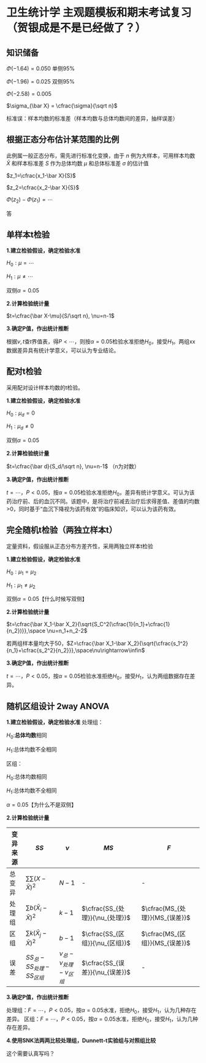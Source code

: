 # 卫生统计学 主观题模板和期末考试复习（贺银成是不是已经做了？）

## 知识储备

$\Phi(-1.64)=0.050$ 单侧95%

$\Phi(-1.96)=0.025$ 双侧95%

$\Phi(-2.58)=0.005$

$\sigma_{\bar X} = \cfrac{\sigma}{\sqrt n}$

标准误：样本均数的标准差（样本均数与总体均数间的差异，抽样误差）

## 根据正态分布估计某范围的比例
此例属一般正态分布，需先进行标准化变换，由于 $n$ 例为大样本，可用样本均数 $\bar X$ 和样本标准差 $S$ 作为总体均数 $\mu$ 和总体标准差 $\sigma$ 的估计值

$z_1=\cfrac{x_1-\bar X}{S}$

$z_2=\cfrac{x_2-\bar X}{S}$

$\Phi(z_2)-\Phi(z_1)=\cdots$

答

## 单样本t检验

**1.建立检验假设，确定检验水准**

$H_0:\mu=\cdots$

$H_1:\mu\neq\cdots$

双侧$\alpha=0.05$

**2.计算检验统计量**

$t=\cfrac{\bar X-\mu}{S/\sqrt n}, \nu=n-1$

**3.确定P值，作出统计推断**

根据$\nu,t$查$t$界值表，得$P<\cdots$，则按$\alpha=0.05$检验水准拒绝$H_0$，接受$H_1$。两组xx数据差异具有统计学意义，可以认为专业结论。


## 配对t检验

采用配对设计样本均数的t检验。

**1.建立检验假设，确定检验水准**

$H_0:\mu_d=0$

$H_1:\mu_d\neq0$

双侧$\alpha=0.05$

**2.计算检验统计量**

$t=\cfrac{\bar d}{S_d/\sqrt n}, \nu=n-1$ （n为对数）

**3.确定P值，作出统计推断**

$t=\cdots，P<0.05$，按$\alpha=0.05$检验水准拒绝$H_0$，差异有统计学意义。可认为该药治疗前、后的血沉不同。该题中，是将治疗前减去治疗后求得差值、差值的均数>0，同时基于“血沉下降视为该药有效”的临床知识，可以认为该药有效。

## 完全随机t检验（两独立样本t）

定量资料，假设服从正态分布方差齐性，采用两独立样本t检验

**1.建立检验假设，确定检验水准**

$H_0:\mu_1=\mu_2$

$H_1:\mu_1\neq\mu_2$

双侧$\alpha=0.05$【什么时候写双侧】

**2.计算检验统计量**

$t=\cfrac{\bar X_1-\bar X_2}{\sqrt{S_C^2(\cfrac{1}{n_1}+\cfrac{1}{n_2})}},\space \nu=n_1+n_2-2$

若两组样本量均大于50，$Z=\cfrac{\bar X_1-\bar X_2}{\sqrt{\cfrac{s_1^2}{n_1}+\cfrac{s_2^2}{n_2}}},\space\nu\rightarrow\infin$

**3.确定P值，作出统计推断**

$t=\cdots，P<0.05$，按$\alpha=0.05$检验水准拒绝$H_0$，接受$H_1$，认为两组数据存在差异。



## 随机区组设计 2way ANOVA

**1.建立检验假设，确定检验水准**
处理组：

$H_0:$**总体均数**相同

$H_1:$总体均数不全相同

区组：

$H_0:$总体均数相同

$H_1:$总体均数不全相同

$\alpha=0.05$【为什么不是双侧】

**2.计算检验统计量**

|变异来源|$SS$|$\nu$|$MS$|$F$|
|---|---|---|---|---|
|总变异|$\sum\sum(X-\bar X)^2$|$N-1$|-|-|
|处理组|$\sum b (\bar X_i - \bar X)^2$|$k-1$|$\cfrac{SS_{处理}}{\nu_{处理}}$|$\cfrac{MS_{处理}}{MS_{误差}}$|
|区组|$\sum k (\bar X_j - \bar X)^2$|$b-1$|$\cfrac{SS_{区组}}{\nu_{区组}}$|$\cfrac{MS_{区组}}{MS_{误差}}$|
|误差|$SS_总-SS_{处理}-SS_{区组}$|$\nu_总-\nu_{处理}-\nu_{区组}$|$\cfrac{SS_{误差}}{\nu_{误差}}$|-|

**3.确定P值，作出统计推断**

处理组：$F=\cdots，P<0.05$，按$\alpha=0.05$水准，拒绝$H_0$，接受$H_1$，认为几种存在差异。
区组：$F=\cdots，P<0.05$，按$\alpha=0.05$水准，拒绝$H_0$，接受$H_1$，认为几种存在差异。

**4.使用SNK法两两比较处理组，Dunnett-t实验组与对照组比较**

这个需要认真写吗？
